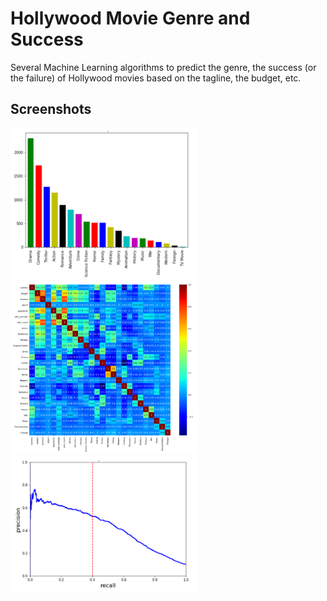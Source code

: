 # Hollywood Movie Genre and Success
Several Machine Learning algorithms to predict the genre, the success (or the failure) of Hollywood movies based on the tagline, the budget, etc. 


## Screenshots

<img src="./img/IMG1.png" alt="drawing" width="300"/>

<img src="./img/IMG2.png" alt="drawing" width="300"/>

<img src="./img/IMG3.png" alt="drawing" width="300"/>
